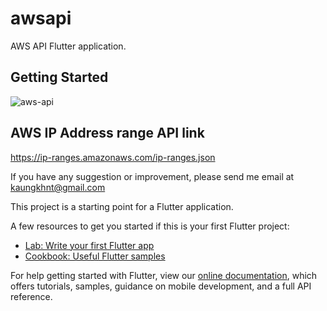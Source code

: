 # awsapi

AWS API Flutter application.

## Getting Started

![aws-api](https://user-images.githubusercontent.com/29677554/82731724-69177e00-9d3b-11ea-850e-99795f178c0b.gif)


## AWS IP Address range API link

https://ip-ranges.amazonaws.com/ip-ranges.json

If you have any suggestion or improvement, please send me email at kaungkhnt@gmail.com

This project is a starting point for a Flutter application.

A few resources to get you started if this is your first Flutter project:

- [Lab: Write your first Flutter app](https://flutter.dev/docs/get-started/codelab)
- [Cookbook: Useful Flutter samples](https://flutter.dev/docs/cookbook)

For help getting started with Flutter, view our
[online documentation](https://flutter.dev/docs), which offers tutorials,
samples, guidance on mobile development, and a full API reference.

